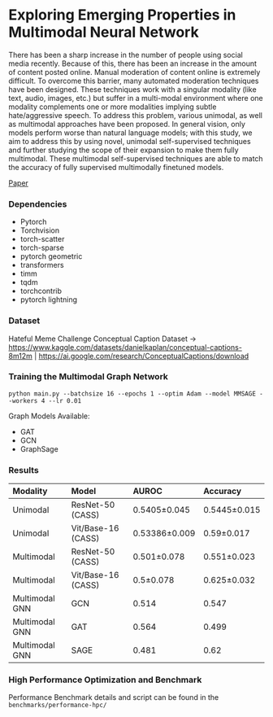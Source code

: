 # Exploring Emerging Properties in Multimodal Neural Network 

There has been a sharp increase in the number of people using social media recently. Because of this, there has been an increase in the amount of content posted online. Manual moderation of content online is extremely difficult. To overcome this barrier, many automated moderation techniques have been designed. These techniques work with a singular modality (like text, audio, images, etc.) but suffer in a multi-modal environment where one modality complements one or more modalities implying subtle hate/aggressive speech. To address this problem, various unimodal, as well as multimodal approaches have been proposed. In general vision, only models perform worse than natural language models; with this study, we aim to address this by using novel, unimodal self-supervised techniques and further studying the scope of their expansion to make them fully multimodal. These multimodal self-supervised techniques are able to match the accuracy of fully supervised multimodally finetuned models.

[Paper](https://drive.google.com/drive/u/0/folders/1Kts1qrOYG_ZRTQncWdD95Q1QpAqvZqQS)

### Dependencies
- Pytorch
- Torchvision
- torch-scatter
- torch-sparse
- pytorch geometric
- transformers
- timm
- tqdm
- torchcontrib
- pytorch lightning

### Dataset
Hateful Meme Challenge 
Conceptual Caption Dataset -> https://www.kaggle.com/datasets/danielkaplan/conceptual-captions-8m12m | https://ai.google.com/research/ConceptualCaptions/download 


### Training the Multimodal Graph Network
```
python main.py --batchsize 16 --epochs 1 --optim Adam --model MMSAGE --workers 4 --lr 0.01
```

Graph Models Available:
- GAT
- GCN
- GraphSage

### Results

|Modality| Model| AUROC| Accuracy|
|:----|:----|:----|:----|
|Unimodal| ResNet-50 (CASS)| 0.5405±0.045| 0.5445±0.015|
|Unimodal|Vit/Base-16 (CASS)| 0.53386±0.009| 0.59±0.017|
|Multimodal| ResNet-50 (CASS)| 0.501±0.078| 0.551±0.023|
|Multimodal| Vit/Base-16 (CASS)| 0.5±0.078| 0.625±0.032|
|Multimodal GNN| GCN| 0.514| 0.547|
|Multimodal GNN|GAT| 0.564| 0.499|
|Multimodal GNN|SAGE| 0.481| 0.62|


### High Performance Optimization and Benchmark

Performance Benchmark details and script can be found in the `benchmarks/performance-hpc/`
